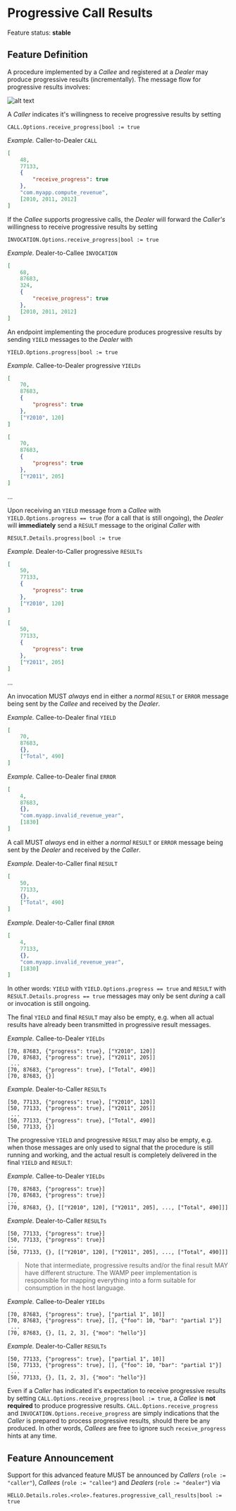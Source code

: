 # Progressive Call Results

Feature status: **stable**

## Feature Definition

A procedure implemented by a *Callee* and registered at a *Dealer* may produce progressive results (incrementally). The message flow for progressive results involves:

![alt text](../figure/rpc_progress1.png "RPC Message Flow: Calls")

A *Caller* indicates it's willingness to receive progressive results by setting

    CALL.Options.receive_progress|bool := true

*Example.* Caller-to-Dealer `CALL`

```json
[
    48,
    77133,
    {
        "receive_progress": true
    },
    "com.myapp.compute_revenue",
    [2010, 2011, 2012]
]
```

If the *Callee* supports progressive calls, the *Dealer* will forward the *Caller's* willingness to receive progressive results by setting

    INVOCATION.Options.receive_progress|bool := true

*Example.* Dealer-to-Callee `INVOCATION`

```json
[
    68,
    87683,
    324,
    {
        "receive_progress": true
    },
    [2010, 2011, 2012]
]
```

An endpoint implementing the procedure produces progressive results by sending `YIELD` messages to the *Dealer* with

    YIELD.Options.progress|bool := true

*Example.* Callee-to-Dealer progressive `YIELDs`

```json
[
    70,
    87683,
    {
        "progress": true
    },
    ["Y2010", 120]
]
```
```json
[
    70,
    87683,
    {
        "progress": true
    },
    ["Y2011", 205]
]
```
...

Upon receiving an `YIELD` message from a *Callee* with `YIELD.Options.progress == true` (for a call that is still ongoing), the *Dealer* will **immediately** send a `RESULT` message to the original *Caller* with

    RESULT.Details.progress|bool := true

*Example.* Dealer-to-Caller progressive `RESULTs`

```json
[
    50,
    77133,
    {
        "progress": true
    },
    ["Y2010", 120]
]
```
```json
[
    50,
    77133,
    {
        "progress": true
    },
    ["Y2011", 205]
]
```
...

An invocation MUST *always* end in either a *normal* `RESULT` or `ERROR` message being sent by the *Callee* and received by the *Dealer*.

*Example.* Callee-to-Dealer final `YIELD`

```json
[
    70,
    87683,
    {},
    ["Total", 490]
]
```

*Example.* Callee-to-Dealer final `ERROR`

```json
[
    4,
    87683,
    {},
    "com.myapp.invalid_revenue_year",
    [1830]
]
```

A call MUST *always* end in either a *normal* `RESULT` or `ERROR` message being sent by the *Dealer* and received by the *Caller*.

*Example.* Dealer-to-Caller final `RESULT`

```json
[
    50,
    77133,
    {},
    ["Total", 490]
]
```

*Example.* Dealer-to-Caller final `ERROR`

```json
[
    4,
    77133,
    {},
    "com.myapp.invalid_revenue_year",
    [1830]
]
```

In other words: `YIELD` with `YIELD.Options.progress == true` and `RESULT` with `RESULT.Details.progress == true` messages may only be sent *during* a call or invocation is still ongoing.

The final `YIELD` and final `RESULT` may also be empty, e.g. when all actual results have already been transmitted in progressive result messages.

*Example.* Callee-to-Dealer `YIELDs`

```
[70, 87683, {"progress": true}, ["Y2010", 120]]
[70, 87683, {"progress": true}, ["Y2011", 205]]
 ...
[70, 87683, {"progress": true}, ["Total", 490]]
[70, 87683, {}]
```

*Example.* Dealer-to-Caller `RESULTs`

```
[50, 77133, {"progress": true}, ["Y2010", 120]]
[50, 77133, {"progress": true}, ["Y2011", 205]]
 ...
[50, 77133, {"progress": true}, ["Total", 490]]
[50, 77133, {}]
```

The progressive `YIELD` and progressive `RESULT` may also be empty, e.g. when those messages are only used to signal that the procedure is still running and working, and the actual result is completely delivered in the final `YIELD` and `RESULT`:

*Example.* Callee-to-Dealer `YIELDs`

```
[70, 87683, {"progress": true}]
[70, 87683, {"progress": true}]
...
[70, 87683, {}, [["Y2010", 120], ["Y2011", 205], ..., ["Total", 490]]]
```

*Example.* Dealer-to-Caller `RESULTs`

```
[50, 77133, {"progress": true}]
[50, 77133, {"progress": true}]
...
[50, 77133, {}, [["Y2010", 120], ["Y2011", 205], ..., ["Total", 490]]]
```

> Note that intermediate, progressive results and/or the final result MAY have different structure. The WAMP peer implementation is responsible for mapping everything into a form suitable for consumption in the host language.

*Example.* Callee-to-Dealer `YIELDs`

```
[70, 87683, {"progress": true}, ["partial 1", 10]]
[70, 87683, {"progress": true}, [], {"foo": 10, "bar": "partial 1"}]
 ...
[70, 87683, {}, [1, 2, 3], {"moo": "hello"}]
```

*Example.* Dealer-to-Caller `RESULTs`

```
[50, 77133, {"progress": true}, ["partial 1", 10]]
[50, 77133, {"progress": true}, [], {"foo": 10, "bar": "partial 1"}]
 ...
[50, 77133, {}, [1, 2, 3], {"moo": "hello"}]
```

Even if a *Caller* has indicated it's expectation to receive progressive results by setting `CALL.Options.receive_progress|bool := true`, a *Callee* is **not required** to produce progressive results. `CALL.Options.receive_progress` and `INVOCATION.Options.receive_progress` are simply indications that the *Caller* is prepared to process progressive results, should there be any produced. In other words, *Callees* are free to ignore such `receive_progress` hints at any time.

## Feature Announcement

Support for this advanced feature MUST be announced by *Callers* (`role := "caller"`), *Callees* (`role := "callee"`) and *Dealers* (`role := "dealer"`) via

    HELLO.Details.roles.<role>.features.progressive_call_results|bool := true



<!--

**Errors**


If a *Caller* has not indicated support for progressive results or has sent a `CALL` to the *Dealer* without setting `CALL.Options.receive_progress == true`, and the *Dealer* sends a progressive `RESULT`, the *Caller* MUST fail the complete session with the *Dealer*.

If a *Dealer* has not indicated support for progressive results or the *Dealer* has sent an `INVOCATION` to the *Callee* without setting `INVOCATION.Options.receive_progress == true`, and the *Callee* sends a progressive `YIELD`, the *Dealer* MUST fail the call with error

    wamp.error.unexpected_progress_in_yield

If a *Caller* has not indicated support for progressive results and sends a `CALL` to the *Dealer* while setting `CALL.Options.receive_progress == true`, the *Dealer* MUST fail the call

However, if a *Caller* has *not* indicated it's willingness to receive progressive results in a call, the *Dealer* MUST NOT send progressive `RESULTs`, and a *Callee* MUST NOT produce progressive `YIELDs`.

A *Dealer* that does not support progressive calls MUST ignore any option `CALL.Options.receive_progress` received by a *Caller*, and **not** forward the option to the *Callee*.



If a *Callee* that has not indicated support for progressive results and the *Dealer* sends an `INVOCATION` with `INVOCATION.Options.receive_progress == true


A *Callee* that does not support progressive results SHOULD ignore any `INVOCATION.Options.receive_progress` flag.

If a *Dealer* has not indicated support for progressive results, and it receives a `CALL` from a *Caller* with `CALL.Options.receive_progress == true`, the *Dealer* MUST fail the call with error

    wamp.error.unsupported_feature.dealer.progressive_call_result



*Example.* Dealer-to-Caller `ERROR`

    [4, 87683, {}, "wamp.error.unsupported_feature.dealer.progressive_call_result"]



If the *Caller* does not support receiving *progressive calls*, as indicated by

    HELLO.Details.roles.caller.features.progressive_call_results == false

and *Dealer* receives a `YIELD` message from the *Callee* with `YIELD.Options.progress == true`, the *Dealer* MUST fail the call.

*Example.* Callee-to-Dealer `YIELD`

    [70, 87683, {"progress": true}, ["partial 1", 10]]

*Example.* Dealer-to-Caller `ERROR`

    [4, 87683, {}, "wamp.error.unsupported_feature.caller.progressive_call_result"]

If the *Dealer* does not support processing *progressive invocations*, as indicated by

    HELLO.Details.roles.dealer.features.progressive_call_results == false

and *Dealer* receives a `YIELD` message from the *Callee* with `YIELD.Options.progress == true`, the *Dealer* MUST fail the call.

*Example.* Callee-to-Dealer `YIELD`

    [70, 87683, {"progress": true}, ["partial 1", 10]]

*Example.* Dealer-to-Caller `ERROR`

    [4, 87683, {}, "wamp.error.unsupported_feature.dealer.progressive_call_result"]

-->

